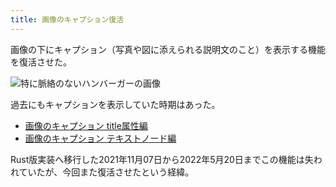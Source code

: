 ```yaml
---
title: 画像のキャプション復活
---
```

画像の下にキャプション（写真や図に添えられる説明文のこと）を表示する機能を復活させた。

![](https://lh3.googleusercontent.com/docs/ADP-6oGSR0n_MfEHar4HHHkE7AtifzC2aBbMEPhoUIulbHbsfu1lPWwEq0qX76a9fN3ER4x3BA_uIJyHsw5BYJ-quoVzt-rnKjKIikNQulMe4oaOay5eksON1xQ0DqRdhKFf-j_6nHYAULpMgQGXss2XOCPqd2ndiPiJoyYgvJg8KJUlzjuSNVK0Drd5840MHh0P_8nzDAT0p_qMpZVGmjE-FqqOSX4lEOp-h6EFfAfx6Dx5IwMPc7l_vT2O6T2GJ3A2UGfm7DYXujm3W1lqURi5_tDQD8w6HM6OrBex8m8v5CRKK5VZwHg91l3cukXfWJL0xibwNuMvAdPV5Gg7cS5aQccCk3Er-zA5h4JKNm1p2cuo9miC6sM3VkMWCZecCHfQiaNuHKaS0BAHOy3lT41yt0zdjrGEVwNaIYyx5uJzsCl6HljVPv_GjdwaDmekQto-vgRZX8bR1SRFM-L1T31nGMxQl6LJJoYeThRYoL3DJPHWUDVUjJ_Wg_AeLMrawU8G2dNmAhv-56dcMkWxD2rDgblv_Kif7PZF4a5GfX8ir4jyCgxlzZzHm8Ki1VtzsPCSqAFAAjxbFV4lpqqLppLnuJh75He1FH9wv_hChDsOv7Ofhg2VY3bKGFUl8uC_gurK00yxReAvIdwLljHB8CuTH0ueP1UB5F7nqmcd9pTQOPOC1OwaG6pmzxbs3F9V6BSX3rLhFHS6-dUHGpyPQv4cmIXXRAjbSijIkVl0D6ySrAaErcByqIh3Io5FH8F4t7ndXkYK35pYtT4bVnEgA9GAB3TwMJUQXzFzu-nRaWrytmZj-OIVYCTkGETXKEGNU2MrHmEAFwol1xeZiX2QLJ_7Au6oySLIuBO2dIFnShyloUW-S9umWGy99wmMloO9GmokfmNAGiWeZ0VELKLAwGDDoz2BuSXpmxsZXqeaZbkLHxCRb58UeDQ1bnZQqCMnA_TFdOR5L7-a8X5h9ErWCOcmWwdYnRImPollAcu3d35WZLeDkCsVIyGGVlMhc4C-aoyAmNhe4q9eAxOP3PVy8Btu7QRSkk3hkTWm0Z3OevVSZX6Tran2ys-tX4G7MPOmMfXqdk0-KRnNRkkSxNZFUAF4R-qetNciufZdJZ47hScsL_gVQKbasBtyCjS2Itdpdg3In3KvNt4h79obFN4rkiCtg3M4yehfUIO0aQGKJc0Ey1vJEWyRtwRUgJNeaP_u2UA7HyEm-b0HmBq6r-R7gzj92HNobOkss39XOJtCrkpoi1QLexIP "特に脈絡のないハンバーガーの画像")

過去にもキャプションを表示していた時期はあった。

*   [画像のキャプション title属性編](https://r7kamura.com/articles/2020-11-07-image-caption-revised)
*   [画像のキャプション テキストノード編](https://r7kamura.com/articles/2020-09-22-markdown-caption)

Rust版実装へ移行した2021年11月07日から2022年5月20日までこの機能は失われていたが、今回また復活させたという経緯。
